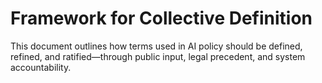 # Framework for Collective Definition

This document outlines how terms used in AI policy should be defined, refined, and ratified—through public input, legal precedent, and system accountability.